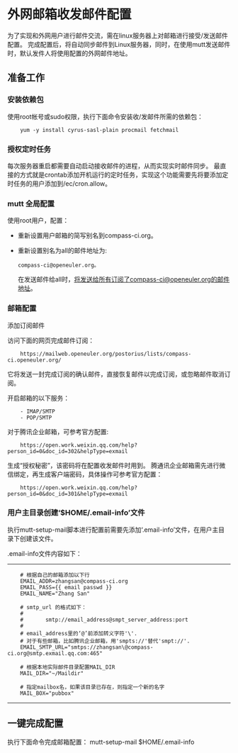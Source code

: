# 外网邮箱收发邮件配置

为了实现和外网用户进行邮件交流，需在linux服务器上对邮箱进行接受/发送邮件配置。
完成配置后，将自动同步邮件到Linux服务器，同时，在使用mutt发送邮件时，默认发件人将使用配置的外网邮件地址。

## 准备工作

### 安装依赖包

使用root帐号或sudo权限，执行下面命令安装收/发邮件所需的依赖包：

        yum -y install cyrus-sasl-plain procmail fetchmail

### 授权定时任务

每次服务器重启都需要自动启动接收邮件的进程，从而实现实时邮件同步。
最直接的方式就是crontab添加开机运行的定时任务，实现这个功能需要先将要添加定时任务的用户添加到/ec/cron.allow。

### mutt 全局配置

使用root用户，配置：
  - 重新设置用户邮箱的简写别名到compass-ci.org。
  - 重新设置别名为all的邮件地址为:

        compass-ci@openeuler.org。

    在发送邮件给all时，将发送给所有订阅了compass-ci@openeuler.org的邮件地址。


### 邮箱配置

添加订阅邮件

  访问下面的网页完成邮件订阅：

        https://mailweb.openeuler.org/postorius/lists/compass-ci.openeuler.org/

  它将发送一封完成订阅的确认邮件，直接恢复邮件以完成订阅，或忽略邮件取消订阅。


  开启邮箱的以下服务：

        - IMAP/SMTP
        - POP/SMTP

  对于腾讯企业邮箱，可参考官方配置: 

        https://open.work.weixin.qq.com/help?person_id=0&doc_id=302&helpType=exmail

  生成“授权秘密”，该密码将在配置收发邮件时用到。
  腾通讯企业邮箱需先进行微信绑定，再生成客户端密码，具体操作可参考官方配置：

        https://open.work.weixin.qq.com/help?person_id=0&doc_id=301&helpType=exmail

### 用户主目录创建‘$HOME/.email-info’文件

执行mutt-setup-mail脚本进行配置前需要先添加‘.email-info’文件，在用户主目录下创建该文件。

.email-info文件内容如下：

---
        # 根据自己的邮箱添加以下行
        EMAIL_ADDR=zhangsan@compass-ci.org
        EMAIL_PASS={{ email passwd }}
        EMAIL_NAME="Zhang San"

        # smtp_url 的格式如下：
        #
        #       smtp://email_address@smpt_server_address:port
        #
        # email_address里的‘@’前添加转义字符'\'.
        # 对于有些邮箱，比如腾讯企业邮箱，用'smpts://'替代'smpt://'.
        EMAIL_SMTP_URL="smtps://zhangsan\@compass-ci.org@smtp.exmail.qq.com:465"

        # 根据本地实际邮件目录配置MAIL_DIR
        MAIL_DIR="~/Maildir"

        # 指定mailbox名，如果该目录已存在，则指定一个新的名字
        MAIL_BOX="pubbox"
---

## 一键完成配置

执行下面命令完成邮箱配置：
        mutt-setup-mail $HOME/.email-info
